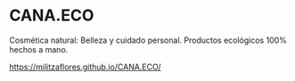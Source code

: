 # CANA.ECO
Cosmética natural: Belleza y cuidado personal. Productos ecológicos 100% hechos a mano.

https://militzaflores.github.io/CANA.ECO/

